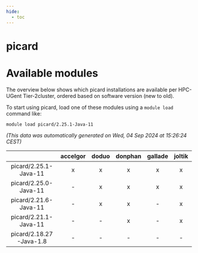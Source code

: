 ```yaml
---
hide:
  - toc
---
```


picard
======

# Available modules


The overview below shows which picard installations are available per HPC-UGent Tier-2cluster, ordered based on software version (new to old).

To start using picard, load one of these modules using a `module load` command like:

```shell
module load picard/2.25.1-Java-11
```

*(This data was automatically generated on Wed, 04 Sep 2024 at 15:26:24 CEST)*  

| |accelgor|doduo|donphan|gallade|joltik|shinx|skitty|
| :---: | :---: | :---: | :---: | :---: | :---: | :---: | :---: |
|picard/2.25.1-Java-11|x|x|x|x|x|-|x|
|picard/2.25.0-Java-11|-|x|x|x|x|-|x|
|picard/2.21.6-Java-11|-|x|x|-|x|-|x|
|picard/2.21.1-Java-11|-|-|x|-|x|-|x|
|picard/2.18.27-Java-1.8|-|-|-|-|-|-|x|
